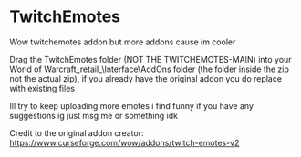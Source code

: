 # TwitchEmotes
Wow twitchemotes addon but more addons cause im cooler


Drag the TwitchEmotes folder (NOT THE TWITCHEMOTES-MAIN) into your World of Warcraft_retail_\Interface\AddOns folder (the folder inside the zip not the actual zip), if you already have the original addon you do replace with existing files

Ill try to keep uploading more emotes i find funny if you have any suggestions ig just msg me or something idk

Credit to the original addon creator: https://www.curseforge.com/wow/addons/twitch-emotes-v2
